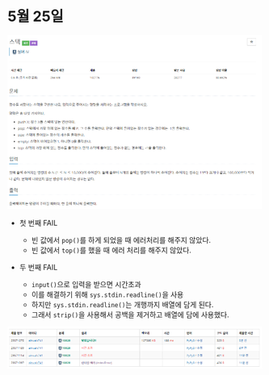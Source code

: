 # 5월 25일

[![image-20210525222808937](README.assets/image-20210525222808937.png)](https://www.acmicpc.net/problem/10828)



- 첫 번째 FAIL
  - 빈 값에서 `pop()`를 하게 되었을 때 에러처리를 해주지 않았다.
  - 빈 값에서 `top()`를 했을 때 에러 처리를 해주지 않았다.



- 두 번째 FAIL

  - `input()`으로 입력을 받으면 시간초과 
  - 이를 해결하기 위해 `sys.stdin.readline()`을 사용
  - 하지만 `sys.stdin.readline()`는 개행까지 배열에 담게 된다.
  - 그래서 `strip()`을 사용해서 공백을 제거하고 배열에 담에 사용했다.

  

![image-20210525223144053](README.assets/image-20210525223144053.png)


